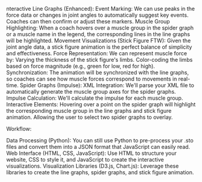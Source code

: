 nteractive Line Graphs (Enhanced):
Event Marking: We can use peaks in the force data or changes in joint angles to automatically suggest key events. Coaches can then confirm or adjust these markers.
Muscle Group Highlighting: When a coach hovers over a muscle group in the spider graph or a muscle name in the legend, the corresponding lines in the line graphs will be highlighted.
Movement Visualizations (Stick Figure FTW):
Given the joint angle data, a stick figure animation is the perfect balance of simplicity and effectiveness.
Force Representation: We can represent muscle force by:
Varying the thickness of the stick figure's limbs.
Color-coding the limbs based on force magnitude (e.g., green for low, red for high).
Synchronization: The animation will be synchronized with the line graphs, so coaches can see how muscle forces correspond to movements in real-time.
Spider Graphs (Impulse):
XML Integration: We'll parse your XML file to automatically generate the muscle group axes for the spider graphs.
Impulse Calculation: We'll calculate the impulse for each muscle group.
Interactive Elements:
Hovering over a point on the spider graph will highlight the corresponding muscle group in the line graphs and stick figure animation.
Allowing the user to select two spider graphs to overlay.


Workflow:

Data Processing (Python): You can still use Python to pre-process your .sto files and convert them into a JSON format that JavaScript can easily read.
Web Interface (HTML, CSS, JavaScript): Use HTML to structure your website, CSS to style it, and JavaScript to create the interactive visualizations.
Visualization Libraries (D3.js, Chart.js): Leverage these libraries to create the line graphs, spider graphs, and stick figure animation.